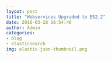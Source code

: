 ```yaml
---
layout: post
title: "Webservices Upgraded to ES2.2"
date: 2016-03-28 16:54:46
author: Admin
categories:
- blog
- elasticsearch
img: elastic-json-thumbnail.png
---
```





